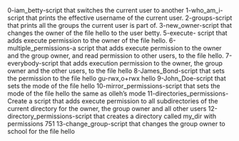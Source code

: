 0-iam_betty-script that switches the current user to another
1-who_am_i-script that prints the effective username of the current user.
2-groups-script that prints all the groups the current user is part of.
3-new_owner-script that changes the owner of the file hello to the user betty.
5-execute- script that adds execute permission to the owner of the file hello.
6-multiple_permissions-a script that adds execute permission to the owner and the group owner, and read permission to other users, to the file hello.
7-everybody-script that adds execution permission to the owner, the group owner and the other users, to the file hello
8-James_Bond-script that sets the permission to the file hello gu-rwx,o+rwx hello
9-John_Doe-script that sets the mode of the file hello
10-mirror_permissions-script that sets the mode of the file hello the same as olleh’s mode
11-directories_permissions-Create a script that adds execute permission to all subdirectories of the current directory for the owner, the group owner and all other users
12-directory_permissions-script that creates a directory called my_dir with permissions 751
13-change_group-script that changes the group owner to school for the file hello
